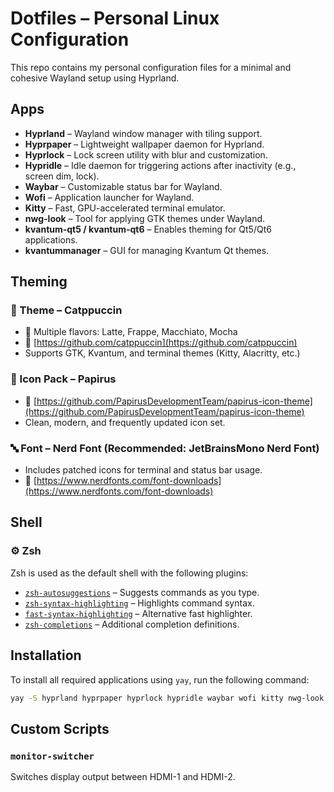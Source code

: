# Dotfiles – Personal Linux Configuration

This repo contains my personal configuration files for a minimal and cohesive Wayland setup using Hyprland.

## Apps

- **Hyprland** – Wayland window manager with tiling support.
- **Hyprpaper** – Lightweight wallpaper daemon for Hyprland.
- **Hyprlock** – Lock screen utility with blur and customization.
- **Hypridle** – Idle daemon for triggering actions after inactivity (e.g., screen dim, lock).
- **Waybar** – Customizable status bar for Wayland.
- **Wofi** – Application launcher for Wayland.
- **Kitty** – Fast, GPU-accelerated terminal emulator.
- **nwg-look** – Tool for applying GTK themes under Wayland.
- **kvantum-qt5 / kvantum-qt6** – Enables theming for Qt5/Qt6 applications.
- **kvantummanager** – GUI for managing Kvantum Qt themes.

## Theming

### 🎨 Theme – Catppuccin

- 🌈 Multiple flavors: Latte, Frappe, Macchiato, Mocha  
- 🔗 [https://github.com/catppuccin](https://github.com/catppuccin)  
- Supports GTK, Kvantum, and terminal themes (Kitty, Alacritty, etc.)

### 🧊 Icon Pack – Papirus

- 🔗 [https://github.com/PapirusDevelopmentTeam/papirus-icon-theme](https://github.com/PapirusDevelopmentTeam/papirus-icon-theme)  
- Clean, modern, and frequently updated icon set.

### 🔤 Font – Nerd Font (Recommended: JetBrainsMono Nerd Font)

- Includes patched icons for terminal and status bar usage.  
- 🔗 [https://www.nerdfonts.com/font-downloads](https://www.nerdfonts.com/font-downloads)

## Shell

### ⚙️ Zsh

Zsh is used as the default shell with the following plugins:

- [`zsh-autosuggestions`](https://github.com/zsh-users/zsh-autosuggestions) – Suggests commands as you type.
- [`zsh-syntax-highlighting`](https://github.com/zsh-users/zsh-syntax-highlighting) – Highlights command syntax.
- [`fast-syntax-highlighting`](https://github.com/zdharma-continuum/fast-syntax-highlighting) – Alternative fast highlighter.
- [`zsh-completions`](https://github.com/zsh-users/zsh-completions) – Additional completion definitions.

## Installation

To install all required applications using `yay`, run the following command:

```bash
yay -S hyprland hyprpaper hyprlock hypridle waybar wofi kitty nwg-look kvantum-qt5 kvantum-qt6 kvantummanager papirus-icon-theme nerd-fonts-jetbrains-mono zsh zsh-autosuggestions zsh-syntax-highlighting fast-syntax-highlighting zsh-completions
```

## Custom Scripts

### `monitor-switcher`
Switches display output between HDMI-1 and HDMI-2.
